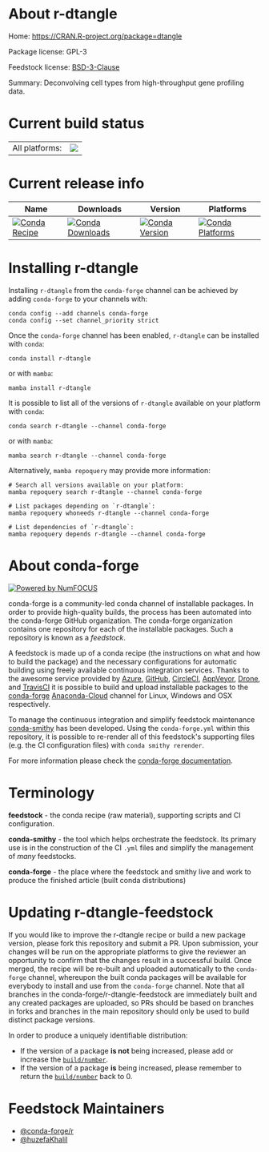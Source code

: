 About r-dtangle
===============

Home: https://CRAN.R-project.org/package=dtangle

Package license: GPL-3

Feedstock license: [BSD-3-Clause](https://github.com/conda-forge/r-dtangle-feedstock/blob/main/LICENSE.txt)

Summary: Deconvolving cell types from high-throughput gene profiling data. 

Current build status
====================


<table><tr><td>All platforms:</td>
    <td>
      <a href="https://dev.azure.com/conda-forge/feedstock-builds/_build/latest?definitionId=7603&branchName=main">
        <img src="https://dev.azure.com/conda-forge/feedstock-builds/_apis/build/status/r-dtangle-feedstock?branchName=main">
      </a>
    </td>
  </tr>
</table>

Current release info
====================

| Name | Downloads | Version | Platforms |
| --- | --- | --- | --- |
| [![Conda Recipe](https://img.shields.io/badge/recipe-r--dtangle-green.svg)](https://anaconda.org/conda-forge/r-dtangle) | [![Conda Downloads](https://img.shields.io/conda/dn/conda-forge/r-dtangle.svg)](https://anaconda.org/conda-forge/r-dtangle) | [![Conda Version](https://img.shields.io/conda/vn/conda-forge/r-dtangle.svg)](https://anaconda.org/conda-forge/r-dtangle) | [![Conda Platforms](https://img.shields.io/conda/pn/conda-forge/r-dtangle.svg)](https://anaconda.org/conda-forge/r-dtangle) |

Installing r-dtangle
====================

Installing `r-dtangle` from the `conda-forge` channel can be achieved by adding `conda-forge` to your channels with:

```
conda config --add channels conda-forge
conda config --set channel_priority strict
```

Once the `conda-forge` channel has been enabled, `r-dtangle` can be installed with `conda`:

```
conda install r-dtangle
```

or with `mamba`:

```
mamba install r-dtangle
```

It is possible to list all of the versions of `r-dtangle` available on your platform with `conda`:

```
conda search r-dtangle --channel conda-forge
```

or with `mamba`:

```
mamba search r-dtangle --channel conda-forge
```

Alternatively, `mamba repoquery` may provide more information:

```
# Search all versions available on your platform:
mamba repoquery search r-dtangle --channel conda-forge

# List packages depending on `r-dtangle`:
mamba repoquery whoneeds r-dtangle --channel conda-forge

# List dependencies of `r-dtangle`:
mamba repoquery depends r-dtangle --channel conda-forge
```


About conda-forge
=================

[![Powered by
NumFOCUS](https://img.shields.io/badge/powered%20by-NumFOCUS-orange.svg?style=flat&colorA=E1523D&colorB=007D8A)](https://numfocus.org)

conda-forge is a community-led conda channel of installable packages.
In order to provide high-quality builds, the process has been automated into the
conda-forge GitHub organization. The conda-forge organization contains one repository
for each of the installable packages. Such a repository is known as a *feedstock*.

A feedstock is made up of a conda recipe (the instructions on what and how to build
the package) and the necessary configurations for automatic building using freely
available continuous integration services. Thanks to the awesome service provided by
[Azure](https://azure.microsoft.com/en-us/services/devops/), [GitHub](https://github.com/),
[CircleCI](https://circleci.com/), [AppVeyor](https://www.appveyor.com/),
[Drone](https://cloud.drone.io/welcome), and [TravisCI](https://travis-ci.com/)
it is possible to build and upload installable packages to the
[conda-forge](https://anaconda.org/conda-forge) [Anaconda-Cloud](https://anaconda.org/)
channel for Linux, Windows and OSX respectively.

To manage the continuous integration and simplify feedstock maintenance
[conda-smithy](https://github.com/conda-forge/conda-smithy) has been developed.
Using the ``conda-forge.yml`` within this repository, it is possible to re-render all of
this feedstock's supporting files (e.g. the CI configuration files) with ``conda smithy rerender``.

For more information please check the [conda-forge documentation](https://conda-forge.org/docs/).

Terminology
===========

**feedstock** - the conda recipe (raw material), supporting scripts and CI configuration.

**conda-smithy** - the tool which helps orchestrate the feedstock.
                   Its primary use is in the construction of the CI ``.yml`` files
                   and simplify the management of *many* feedstocks.

**conda-forge** - the place where the feedstock and smithy live and work to
                  produce the finished article (built conda distributions)


Updating r-dtangle-feedstock
============================

If you would like to improve the r-dtangle recipe or build a new
package version, please fork this repository and submit a PR. Upon submission,
your changes will be run on the appropriate platforms to give the reviewer an
opportunity to confirm that the changes result in a successful build. Once
merged, the recipe will be re-built and uploaded automatically to the
`conda-forge` channel, whereupon the built conda packages will be available for
everybody to install and use from the `conda-forge` channel.
Note that all branches in the conda-forge/r-dtangle-feedstock are
immediately built and any created packages are uploaded, so PRs should be based
on branches in forks and branches in the main repository should only be used to
build distinct package versions.

In order to produce a uniquely identifiable distribution:
 * If the version of a package **is not** being increased, please add or increase
   the [``build/number``](https://docs.conda.io/projects/conda-build/en/latest/resources/define-metadata.html#build-number-and-string).
 * If the version of a package **is** being increased, please remember to return
   the [``build/number``](https://docs.conda.io/projects/conda-build/en/latest/resources/define-metadata.html#build-number-and-string)
   back to 0.

Feedstock Maintainers
=====================

* [@conda-forge/r](https://github.com/conda-forge/r/)
* [@huzefaKhalil](https://github.com/huzefaKhalil/)


